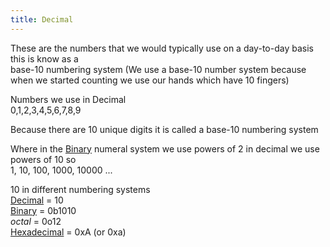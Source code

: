 ```yaml
---
title: Decimal
---
```


These are the numbers that we would typically use on a day-to-day basis this is know as a   
base-10 numbering system (We use a base-10 number system because when we started counting we use our hands which have 10 fingers)

Numbers we use in Decimal  
0,1,2,3,4,5,6,7,8,9

Because there are 10 unique digits it is called a base-10 numbering system

Where in the [Binary](Binary.md) numeral system we use powers of 2 in decimal we use powers of 10 so   
1, 10, 100, 1000, 10000 ...

10 in different numbering systems  
[Decimal](Decimal.md) = 10  
[Binary](Binary.md) = 0b1010  
*octal* = 0o12  
[Hexadecimal](Hexadecimal.md) = 0xA (or 0xa)
